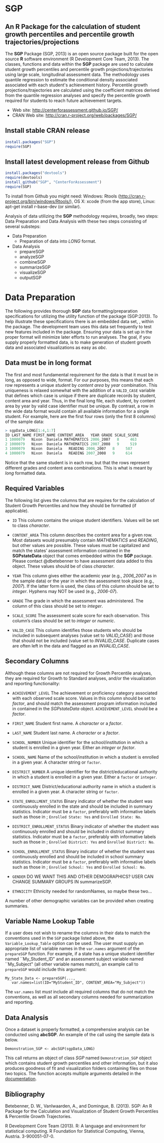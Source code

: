 SGP 
===

An R Package for the calculation of student growth percentiles and percentile growth trajectories/projections
-------------------------------------------------------------------------------------------------------------


The **SGP** Package (SGP, 2013) is an open source package built for the open source **R** software environment (R Development Core Team, 2013). The classes, functions and data within the **SGP** package are used to calculate student growth percentiles and percentile growth projections/trajectories using large scale, longitudinal assessment data. The methodology uses quantile regression to estimate the conditional density associated associated with each student's achievement history. Percentile growth projections/trajectories are calculated using the coefficient matrices derived from the quantile regression analyses and specify the percentile growth required for students to reach future achievement targets.

* Web site: http://centerforassessment.github.io/SGP/
* CRAN Web site: http://cran.r-project.org/web/packages/SGP/


Install stable CRAN release
---------------------------

```R 
install.packages("SGP")
require(SGP)
```


Install latest development release from Github
----------------------------------------------

```R 
install.packages("devtools")
require(devtools)
install_github("SGP", "CenterForAssessment")
require(SGP)
```

To install from Github you might need: Windows: Rtools (http://cran.r-project.org/bin/windows/Rtools/), OS X: xcode (from the app store),
Linux: apt-get install r-base-dev (or similar).

Analysis of data utilizing the **SGP** methodology requires, broadly, two steps: Data Preparation and Data Analysis with these two steps consisting of several substeps:

* Data Preparation
	* Preparation of data into *LONG* format.
* Data Analysis
	* prepareSGP
	* analyzeSGP
	* combineSGP
	* summarizeSGP
	* visualizeSGP
	* outputSGP



Data Preparation
================

The following provides thorough **SGP** data formatting/preparation specifications for
utilizing the utility function of the package (SGP:2013). To help
illustrate these specifications there is an embedded data set, , within
the package. The development team uses this data set frequently to test
new features included in the package. Ensuring your data is set up in
the proper format will minimize later efforts to run analyses. The goal,
if you supply properly formatted data, is to make generation of student
growth data and associated visualizations as easy as *abc*.


Data must be in long format
---------------------------

The first and most fundamental requirement for the data is that it must
be in long, as opposed to wide, format. For our purposes, this means
that each row represents a unique *student* by *content area* by *year*
combination. This uniqueness is relaxed somewhat with the addition of a
`VALID_CASE` variable that defines which case is unique if there are
duplicate records by student, content area and year. Thus, in the final
long file, each student, by content area by year by valid case
identifier must be unique. By contrast, a row in the wide data format
would contain all available information for a single student. For
example, here are the first four rows (only the first 8 columns) of the
sample data:

```R
> sgpData_LONG[1:4,1:7]
ID LAST_NAME FIRST_NAME CONTENT_AREA   YEAR GRADE SCALE_SCORE
1 1000079   Nixon  Daniela MATHEMATICS 2006_2007   8     463
2 1000079   Nixon  Daniela MATHEMATICS 2007_2008   9     519
3 1000079   Nixon  Daniela   READING 2006_2007   8     587
4 1000079   Nixon  Daniela   READING 2007_2008   9     614
```

Notice that the same student is in each row, but that the rows represent
different grades and content area combinations. This is what is meant by *long* formatted data.

Required Variables
------------------

The following list gives the columns that are requires for the
calculation of Student Growth Percentiles and how they should be
formatted (if applicable).

-   `ID` This column contains the unique student identifiers. Values will be set to
	class *character*.

-   `CONTENT_AREA` This column describes the content area for a given
    row. Most datasets would presumably contain *MATHEMATICS* and
    *READING*, but other values are possible. These values must be
    capitalized and match the states’ assessment information contained
    in the **SGPstateData** object that comes embedded within the **SGP** package.
    Please contact @dbetebenner to have assessment data added to this
    object. These values should be of class *character*.

-   `YEAR` This column gives either the academic year (e.g., *2006_2007*
    as in the sample data) or the year in which the assessment took
    place (e.g., *2007*). If the latter form is used, the class of this
    column should be set to *integer*. Hyphens may NOT be used (e.g.,
    *2006-07*).

-   `GRADE` The grade in which the assessment was administered. The
    column of this class should be set to *integer*.

-   `SCALE_SCORE` The assessment scale score for each observation. This
    column’s class should be set to *integer* or *numeric*.

-   `VALID_CASE` This column identifies those students who should be
    included in subsequent analyses (value set to *VALID_CASE*) and
    those that should not be included (value set to *INVALID_CASE*.
    Duplicate cases are often left in the data and flagged as an
    *INVALID_CASE*.

Secondary Columns
-----------------

Although these columns are not required for Growth Percentile analyses,
they are required for Growth to Standard analyses, and/or the
visualization and reporting functionality:

-   `ACHIEVEMENT_LEVEL` The achievement or proficiency category
    associated with each observed scale score. Values in this column
    should be set to *factor*, and should match the assessment program
    information included in contained in the *SGPstateData* object.
    `ACHIEVEMENT_LEVEL` should be a *factor*.

-   `FIRST_NAME` Student first name. A *character* or a *factor*.

-   `LAST_NAME` Student last name. A *character* or a *factor*.

-   `SCHOOL_NUMBER` Unique identifier for the school/institution in
    which a student is enrolled in a given year. Either an *integer* or
    *factor*.

-   `SCHOOL_NAME` Name of the school/institution in which a student is
    enrolled in a given year. A character string or `factor`.

-   `DISTRICT_NUMBER` A unique identifier for the district/educational
    authority in which a student is enrolled in a given year. Either a
    `factor` or `integer`.

-   `DISTRICT_NAME` District/educational authority name in which a
    student is enrolled in a given year. A character string or `factor`.

-   `STATE_ENROLLMENT_STATUS` Binary indicator of whether the student
    was continuously enrolled in the state and should be included in
    summary statistics. Indicator must be a `factor`, preferably with
    informative labels such as those in ; `Enrolled State: Yes` and
    `Enrolled State: No`.

-   `DISTRICT_ENROLLMENT_STATUS` Binary indicator of whether the student
    was continuously enrolled and should be included in district summary
    statistics. Indicator must be a `factor`, preferably with
    informative labels such as those in ; `Enrolled District: Yes` and
    `Enrolled District: No`.

-   `SCHOOL_ENROLLMENT_STATUS` Binary indicator of whether the student
    was continuously enrolled and should be included in school summary
    statistics. Indicator must be a `factor`, preferably with
    informative labels such as those in ; `Enrolled School: Yes` and
    `Enrolled School: No`.

-   `GENDER` DO WE WANT THIS AND OTHER DEMOGRAPHICS? USER CAN CHANGE
    SUMMARY GROUPS IN summarizeSGP.

-   `ETHNICITY` Ethnicity needed for randomNames, so maybe
    these two...

A number of other demographic variables can be provided when creating
summaries.

Variable Name Lookup Table
---------------------

If a user does not wish to rename the columns in their data to match the
conventions used in the `SGP` package listed above, the
`Variable_Lookup_Table` option can be used. The user must supply an
appropriate list of variable names in the `var.names` argument of the
`prepareSGP` function. For example, if a state has a unique student
identifier named \`\`My\_Student\_ID" and an assessment subject variable
named \`\`My\_Subject" (all other variable names match), an example call
to `prepareSGP` would include this argument:

    My_State_Data <- prepareSGP(..., 
       var.names=list(ID="MyStudent_ID", CONTENT_AREA="My_Subject"))

The `var.names` list *must* include all required columns that do not
match the conventions, as well as all secondary columns needed for
summarization and reporting.

Data Analysis
-------------

Once a dataset is properly formatted, a comprehensive analysis can be
conducted using **abcSGP**. An example of the call using the sample data
is below.

    Demonstration_SGP <- abcSGP(sgpData_LONG)

This call returns an object of class *SGP* named `Demonstration_SGP` object which contains student growth percentiles and other information, but it also produces goodness of fit and visualization folders containing files on those two topics.
The function accepts multiple arguments detailed in the 
[documentation](https://github.com/dbetebenner/SGP/blob/master/man/abcSGP.Rd).

Bibliography
------------

Betebenner, D. W., VanIwaarden, A., and Domingue, B. (2013). SGP: An R Package for the Calculation and Visualization of Student Growth Percentiles & Percentile Growth Trajectories.

R Development Core Team (2013). R: A language and environment for statistical computing. R Foundation for Statistical Computing, Vienna, Austria.
3-900051-07-0.

